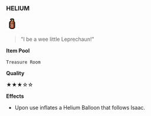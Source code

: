 ### **HELIUM**
![Helium](/resources/gfx/items/collectibles/helium.png "Helium")

> "I be a wee little Leprechaun!"

**Item Pool**

```
Treasure Room
```

**Quality**

★★★☆☆

**Effects**
- Upon use inflates a Helium Balloon that follows Isaac.
